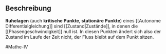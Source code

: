 ## Beschreibung
**Ruhelagen** (auch **kritische Punkte, stationäre Punkte**) eines [[Autonome Differentialgleichung]] sind [[Zustand|Zustände]], in denen die [[Phasengeschwindigkeit]] null ist.
In diesen Punkten ändert sich also der Zustand im Laufe der Zeit nicht, der Fluss bleibt auf dem Punkt sitzen. 

#Mathe-IV 